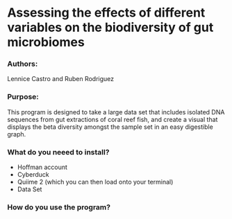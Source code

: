 # Assessing the effects of different variables on the biodiversity of gut microbiomes

### Authors:<br>
Lennice Castro and Ruben Rodriguez

### Purpose:
This program is designed to take a large data set that includes isolated DNA sequences from gut extractions of coral reef fish, and create a visual that displays the beta diversity amongst the sample set in an easy digestible graph. 

### What do you neeed to install?
- Hoffman account
- Cyberduck
- Quiime 2 (which you can then load onto your terminal)
- Data Set

### How do you use the program?


